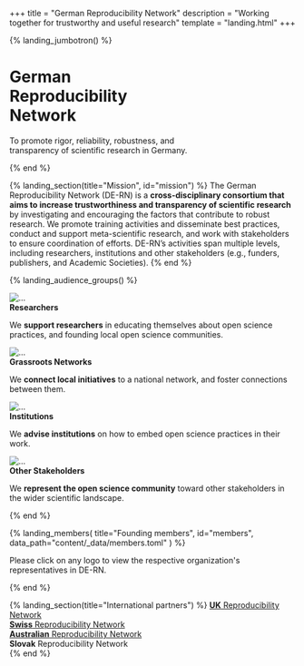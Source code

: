 +++
title = "German Reproducibility Network"
description = "Working together for trustworthy and useful research"
template = "landing.html"
+++

{% landing_jumbotron() %}
  <h1 class="display-4 mt-3">
    German<br>
    <span class="highlight-light">Re&shy;pro&shy;ducibil&shy;i&shy;ty</span><br>
    Network
  </h1>
  <p class="lead mt-4 mb-0">
    To promote rigor, reliability, robustness, and <br class="d-none d-md-inline">
    transparency of scientific research in Germany.
  </p>
{% end %}

<!-- Mission -->
{% landing_section(title="Mission", id="mission") %}
  The German Reproducibility Network <span class="text-muted">(DE-RN)</span> is a <strong class="highlight-light">cross-disciplinary consortium that aims to increase trustworthiness and transparency of scientific research</strong> by investigating and encouraging the factors that contribute to robust research. We promote training activities and disseminate best practices, conduct and support meta-scientific research, and work with stakeholders to ensure coordination of efforts. DE-RN’s activities span multiple levels, including researchers, institutions and other stakeholders (e.g., funders, publishers, and Academic Societies).
{% end %}

<!-- Audience groups -->
{% landing_audience_groups() %}
  <div class="card">
    <div class="card-header">
      <img
        src="icons/microscope.svg"
        alt="..."
        loading="lazy"
      >
    </div>
    <div class="card-body">
      <strong class="h5 d-block card-title text-center">Researchers</strong>
      <p class="card-text">We <strong>support researchers</strong> in educating themselves about open science practices, and founding local open science communities.</p>
    </div>
  </div>
  <div class="card">
    <div class="card-header">
      <img
        src="icons/chart-network.svg"
        alt="..."
        loading="lazy"
      >
    </div>
    <div class="card-body">
      <strong class="h5 d-block card-title text-center">Grassroots Networks</strong>
      <p class="card-text">We <strong>connect local initiatives</strong> to a national network, and foster connections between them.</p>
    </div>
  </div>
  <div class="card">
    <div class="card-header">
      <img
        src="icons/landmark.svg"
        alt="..."
        loading="lazy"
      >
    </div>
    <div class="card-body pb-5">
      <strong class="h5 d-block card-title text-center">Institutions</strong>
      <p class="card-text">We <strong>advise institutions</strong> on how to embed open science practices in their work.</p>
    </div>
  </div>
  <div class="card">
    <div class="card-header">
      <img
        src="icons/users.svg"
        alt="..."
        loading="lazy"
      >
    </div>
    <div class="card-body">
      <strong class="h5 d-block card-title text-center">Other Stakeholders</strong>
      <p class="card-text">We <strong>represent the open science community</strong> toward other stakeholders in the wider scientific landscape.</p>
    </div>
  </div>
{% end %}

<!-- Members -->
{% landing_members(
  title="Founding members", id="members",
  data_path="content/_data/members.toml"
) %}
  <p>Please click on any logo to view the respective organization's representatives in DE-RN.</p>
{% end %}

<!-- International partners -->
{% landing_section(title="International partners") %}
  <a href="https://www.ukrn.org/" target="_blank"><strong>UK</strong> Reproducibility Network</a><br>
  <a href="https://www.swissrn.org/" target="_blank"><strong>Swiss</strong> Reproducibility Network</a><br>
  <a href="https://www.aus-rn.org/" target="_blank"><strong>Australian</strong> Reproducibility Network</a><br>
  <strong>Slovak</strong> Reproducibility Network<br>
{% end %}
